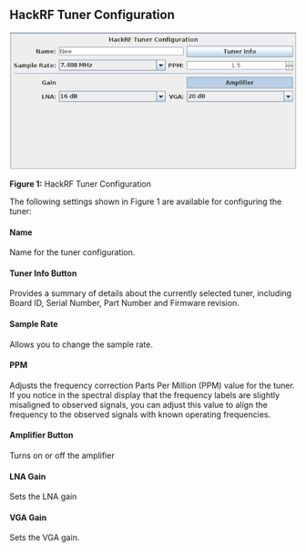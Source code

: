 HackRF Tuner Configuration
---

![Figure 1: HackRF Tuner Configuration](v0.3/images/HackRF_V0.3.0.png)

**Figure 1:** HackRF Tuner Configuration

The following settings shown in Figure 1 are available for configuring the tuner:

#### Name
Name for the tuner configuration. 

#### Tuner Info Button
Provides a summary of details about the currently selected tuner, including Board ID, Serial Number,
Part Number and Firmware revision.

#### Sample Rate
Allows you to change the sample rate.

#### PPM
Adjusts the frequency correction Parts Per Million (PPM) value for the tuner.  If you notice in
the spectral display that the frequency labels are slightly misaligned to observed signals, you
can adjust this value to align the frequency to the observed signals with known operating 
frequencies.

#### Amplifier Button
Turns on or off the amplifier

#### LNA Gain
Sets the LNA gain

#### VGA Gain
Sets the VGA gain.